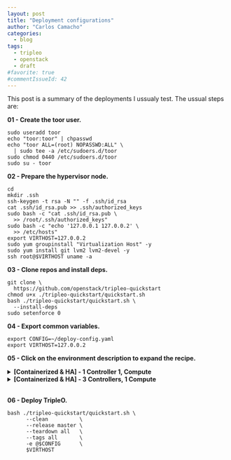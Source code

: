 ```yaml
---
layout: post
title: "Deployment configurations"
author: "Carlos Camacho"
categories:
  - blog
tags:
  - tripleo
  - openstack
  - draft
#favorite: true
#commentIssueId: 42
---
```




This post is a summary of the deployments I ussualy test.
The ussual steps are:

__01 - Create the toor user.__

```
sudo useradd toor
echo "toor:toor" | chpasswd
echo "toor ALL=(root) NOPASSWD:ALL" \
  | sudo tee -a /etc/sudoers.d/toor
sudo chmod 0440 /etc/sudoers.d/toor
sudo su - toor
```

__02 - Prepare the hypervisor node.__


```
cd
mkdir .ssh
ssh-keygen -t rsa -N "" -f .ssh/id_rsa
cat .ssh/id_rsa.pub >> .ssh/authorized_keys
sudo bash -c "cat .ssh/id_rsa.pub \
  >> /root/.ssh/authorized_keys"
sudo bash -c "echo '127.0.0.1 127.0.0.2' \
  >> /etc/hosts"
export VIRTHOST=127.0.0.2
sudo yum groupinstall "Virtualization Host" -y
sudo yum install git lvm2 lvm2-devel -y
ssh root@$VIRTHOST uname -a
```

__03 - Clone repos and install deps.__


```
git clone \
  https://github.com/openstack/tripleo-quickstart
chmod u+x ./tripleo-quickstart/quickstart.sh
bash ./tripleo-quickstart/quickstart.sh \
  --install-deps
sudo setenforce 0
```

__04 - Export common variables.__

```
export CONFIG=~/deploy-config.yaml
export VIRTHOST=127.0.0.2
```

__05 - Click on the environment description to expand the recipe.__


<details>
<summary><strong>[Containerized & HA] - 1 Controller 1, Compute</strong></summary>
<div class="highlighter-rouge"><div class="highlight"><pre class="highlight"><code>
cat > $CONFIG << EOF
overcloud_nodes:
  - name: control_0
    flavor: control
    virtualbmc_port: 6230
  - name: compute_0
    flavor: compute
    virtualbmc_port: 6231
node_count: 2
containerized_overcloud: true
delete_docker_cache: true
enable_pacemaker: true
run_tempest: false
extra_args: >-
  --libvirt-type qemu
  --ntp-server pool.ntp.org
  -e /usr/share/openstack-tripleo-heat-templates/environments/docker.yaml
  -e /usr/share/openstack-tripleo-heat-templates/environments/docker-ha.yaml
EOF
</code></pre></div></div>
</details>

<details>
<summary><strong>[Containerized & HA] - 3 Controllers, 1 Compute</strong></summary>
<div class="highlighter-rouge"><div class="highlight"><pre class="highlight"><code>
cat > $CONFIG << EOF
overcloud_nodes:
  - name: control_0
    flavor: control
    virtualbmc_port: 6230
  - name: control_1
    flavor: control
    virtualbmc_port: 6231
  - name: control_2
    flavor: control
    virtualbmc_port: 6232
  - name: compute_1
    flavor: compute
    virtualbmc_port: 6233
node_count: 4
containerized_overcloud: true
delete_docker_cache: true
enable_pacemaker: true
run_tempest: false
extra_args: >-
  --libvirt-type qemu
  --ntp-server pool.ntp.org
  --control-scale 3
  --compute-scale 1
  -e /usr/share/openstack-tripleo-heat-templates/environments/docker.yaml
  -e /usr/share/openstack-tripleo-heat-templates/environments/docker-ha.yaml
EOF
</code></pre></div></div>
</details>
<br/>



__06 - Deploy TripleO.__

```
bash ./tripleo-quickstart/quickstart.sh \
      --clean          \
      --release master \
      --teardown all   \
      --tags all       \
      -e @$CONFIG      \
      $VIRTHOST
```

